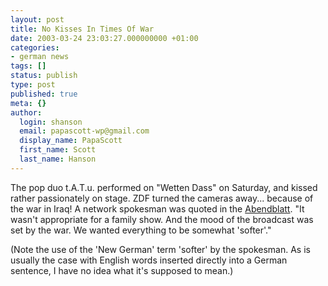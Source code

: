 ```yaml
---
layout: post
title: No Kisses In Times Of War
date: 2003-03-24 23:03:27.000000000 +01:00
categories:
- german news
tags: []
status: publish
type: post
published: true
meta: {}
author:
  login: shanson
  email: papascott-wp@gmail.com
  display_name: PapaScott
  first_name: Scott
  last_name: Hanson
---
```

<p>The pop duo t.A.T.u. performed on "Wetten Dass" on Saturday, and kissed rather passionately on stage. ZDF turned the cameras away... because of the war in Iraq! A network spokesman was quoted in the <a title="Es gibt doch zwei Rudi Völler" href="http://www.abendblatt.de/daten/2003/03/24/137560.html">Abendblatt</a>. "It wasn't appropriate for a family show. And the mood of the broadcast was set by the war. We wanted everything to be somewhat 'softer'." </p>
<p>(Note the use of the 'New German' term 'softer' by the spokesman. As is usually the case with English words inserted directly into a German sentence, I have no idea what it's supposed to mean.)</p>
